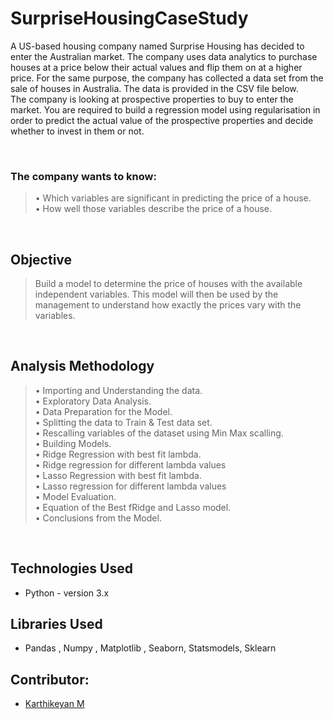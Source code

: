 # SurpriseHousingCaseStudy
A US-based housing company named Surprise Housing has decided to enter the Australian market. The company uses data analytics to purchase houses at a price below their actual values and flip them on at a higher price. For the same purpose, the company has collected a data set from the sale of houses in Australia. The data is provided in the CSV file below.
<br>
The company is looking at prospective properties to buy to enter the market. You are required to build a regression model using regularisation in order to predict the actual value of the prospective properties and decide whether to invest in them or not.

<br>

### The company wants to know:
>• Which variables are significant in predicting the price of a house. <br>
>• How well those variables describe the price of a house.

<br>

## Objective 
> Build a model to determine the price of houses with the available independent variables. This model will then be used by the management to understand how exactly the prices vary with the variables. 
<br>


## Analysis Methodology
>• Importing and Understanding the data.<br>
>• Exploratory Data Analysis.<br>
>• Data Preparation for the Model.<br>
>• Splitting the data to Train & Test data set.<br>
>• Rescalling variables of the dataset using Min Max scalling.<br>
>• Building Models.<br>
>• Ridge Regression with best fit lambda. <br>
>• Ridge regression for different lambda values <br>
>• Lasso Regression with best fit lambda. <br>
>• Lasso regression for different lambda values <br>
>• Model Evaluation. <br>
>• Equation of the Best fRidge and Lasso model. <br>
>• Conclusions from the Model. <br>
<br>

## Technologies Used
- Python - version 3.x

## Libraries Used
- Pandas , Numpy , Matplotlib , Seaborn, Statsmodels, Sklearn

## Contributor:
* [Karthikeyan M](https://github.com/itskarthikn)
